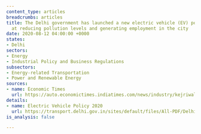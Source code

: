 ```yaml
---
content_type: articles
breadcrumbs: articles
title: The Delhi government has launched a new electric vehicle (EV) policy aimed
  at reducing pollution levels and generating employment in the city
date: 2020-08-12 04:00:00 +0000
states:
- Delhi
sectors:
- Energy
- Industrial Policy and Business Regulations
subsectors:
- Energy-related Transportation
- Power and Renewable Energy
sources:
- name: Economic Times
  url: https://auto.economictimes.indiatimes.com/news/industry/kejriwal-launches-delhi-electric-vehicle-policy-says-it-will-boost-economy/77410709
details:
- name: Electric Vehicle Policy 2020
  url: https://transport.delhi.gov.in/sites/default/files/All-PDF/Delhi_Electric_Vehicles_Policy_2020.pdf
is_analysis: false

---
```

